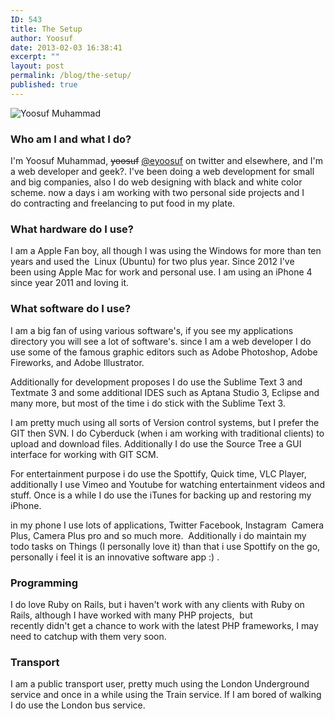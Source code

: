 ```yaml
---
ID: 543
title: The Setup
author: Yoosuf
date: 2013-02-03 16:38:41
excerpt: ""
layout: post
permalink: /blog/the-setup/
published: true
---
```



![Yoosuf Muhammad](http://s3.amazonaws.com/yoosuf.me/wp-content/uploads/2013/02/yoosuf-zen-mode.jpg)



### Who am I and what I do?

I'm Yoosuf Muhammad, ~~yoosuf~~ [@eyoosuf](http://twitter.com/eyoosuf) on twitter and elsewhere, and I'm a web developer and geek?. I've been doing a web development for small and big companies, also I do web designing with black and white color scheme. now a days i am working with two personal side projects and I do contracting and freelancing to put food in my plate.

### What hardware do I use?

I am a Apple Fan boy, all though I was using the Windows for more than ten years and used the  Linux (Ubuntu) for two plus year. Since 2012 I've been using Apple Mac for work and personal use. I am using an iPhone 4 since year 2011 and loving it.

### What software do I use?

I am a big fan of using various software's, if you see my applications directory you will see a lot of software's. since I am a web developer I do use some of the famous graphic editors such as Adobe Photoshop, Adobe Fireworks, and Adobe Illustrator.

Additionally for development proposes I do use the Sublime Text 3 and Textmate 3 and some additional IDES such as Aptana Studio 3, Eclipse and many more, but most of the time i do stick with the Sublime Text 3.

I am pretty much using all sorts of Version control systems, but I prefer the GIT then SVN. I do Cyberduck (when i am working with traditional clients) to upload and download files. Additionally I do use the Source Tree a GUI interface for working with GIT SCM.

For entertainment purpose i do use the Spottify, Quick time, VLC Player, additionally I use Vimeo and Youtube for watching entertainment videos and stuff. Once is a while I do use the iTunes for backing up and restoring my iPhone.

in my phone I use lots of applications, Twitter Facebook, Instagram  Camera Plus, Camera Plus pro and so much more.  Additionally i do maintain my todo tasks on Things (I personally love it) than that i use Spottify on the go, personally i feel it is an innovative software app :) .

### Programming

I do love Ruby on Rails, but i haven't work with any clients with Ruby on Rails, although I have worked with many PHP projects,  but recently didn't get a chance to work with the latest PHP frameworks, I may need to catchup with them very soon.

### Transport

I am a public transport user, pretty much using the London Underground service and once in a while using the Train service. If I am bored of walking I do use the London bus service.
